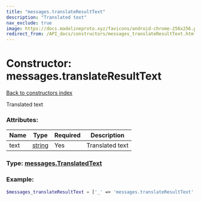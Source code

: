 ```yaml
---
title: "messages.translateResultText"
description: "Translated text"
nav_exclude: true
image: https://docs.madelineproto.xyz/favicons/android-chrome-256x256.png
redirect_from: /API_docs/constructors/messages_translateResultText.html
---
```

# Constructor: messages.translateResultText  
[Back to constructors index](/API_docs/constructors/index.html)



Translated text

### Attributes:

| Name     |    Type       | Required | Description |
|----------|---------------|----------|-------------|
|text|[string](/API_docs/types/string.html) | Yes|Translated text|



### Type: [messages.TranslatedText](/API_docs/types/messages.TranslatedText.html)


### Example:

```php
$messages_translateResultText = ['_' => 'messages.translateResultText', 'text' => 'string'];
```  
